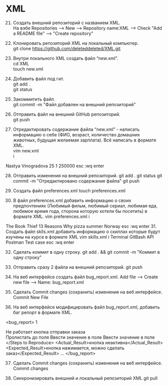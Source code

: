 # XML
21. Создать внешний репозиторий c названием XML.  
На вэбе Repositories --> New --> Repository name:XML --> Check "Add a README file" --> "Create repository"

 22. Клонировать репозиторий XML на локальный компьютер.  
git clone https://github.com/deleteddeleted/XML.git

 23. Внутри локального XML создать файл “new.xml”.  
cd XML  
touch new.xml 

 24. Добавить файл под гит.  
git add .  
git status

 25. Закоммитить файл.  
git commit -m "Файл добавлен на внешний репозиторий"

 26. Отправить файл на внешний GitHub репозиторий.  
git push

 27. Отредактировать содержание файла “new.xml” - написать информацию о себе (ФИО, возраст, количество домашних животных, будущая желаемая зарплата). Всё написать в формате XML.  
vim new.xml  
i   
<?xml version="1.0" encoding="UTF-8"?>  
<root>  
   <NSF>  
   	<name> Nastya </name>  
   	<surname>Vinogradova</surname>  
   	<age>25</age>  
   	<pets>1</pets>  
   	<salary>250000</salary>  
   </NSF>  
</root>  
esc :wq enter 
 
 28. Отправить изменения на внешний репозиторий.
git add .
git status
git commit -m "Отредактировано содержание файла"
git push

 29. Создать файл preferences.xml
touch preferences.xml

 30. В файл preferences.xml добавить информацию о своих предпочтениях (Любимый фильм, любимый сериал, любимая еда, любимое время года, сторона которую хотели бы посетить) в формате XML.
vim preferences.xml
i
<?xml version="1.0" encoding="UTF-8"?>
<preferences>
        <Favorite_movie>The Book Thief</Favorite_movie>
	<Favorite_TV_series>13 Reasons Why</Favorite_TV_series>
	<Favorite_food>pizza</Favorite_food>
	<Favorite_seasons>summer</Favorite_seasons>
	<Country>Norway</Country>
</preferences>
esc :wq enter
 31. Создать файл sklls.xml добавить информацию о скиллах которые будут изучены на курсе в формате XML
vim skills.xml
i
<?xml version="1.0" encoding="UTF-8"?>
<Skills_I_Will_Learn>
        <Skill1>Terminal</Skill1>
	<Skill2>GitBash</Skill2>
        <Skill3>API</Skill3>
        <Skill4>Postman</Skill4>
        <Skill4>Test case</Skill4>
</Skills_I_Will_Learn>
esc :wq enter

 32. Сделать коммит в одну строку.
git add . && git commit -m "Коммит в одну строку"

 33. Отправить сразу 2 файла на внешний репозиторий.
git push

 34. На веб интерфейсе создать файл bug_report.xml.
Add file --> Create new file --> Name: bug_report.xml

 35. Сделать Commit changes (сохранить) изменения на веб интерфейсе.
Commit New File

 36. На веб интерфейсе модифицировать файл bug_report.xml, добавить баг репорт в формате XML.
<?xml version="1.0" encoding="UTF-8"?>
<bug_report>
    <ID>1</ID>
    <Summary>Не работает кнопка отправки заказа</Summary>
    <Steps to Reproduce>
      <Step1>Пролистать до поля</Step1>
      <Step2>Ввести значение в поле</Step2>
      <Step3>Ввести значение в поле</Step3>
    </Steps to Reproduce>
    <Actual_Result>кнопка неактивна</Actual_Result>
    <Expected_Result>кнопка нажимается, можно сделать заказ</Expected_Result>
    <Attachments>...</Attachments>
</bug_report>

 37. Сделать Commit changes (сохранить) изменения на веб интерфейсе.
Commit changes

 38. Синхронизировать внешний и локальный репозиторий XML
git pull

